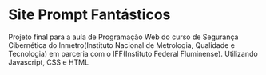 # Site Prompt Fantásticos
Projeto final para a aula de Programação Web do curso de Segurança Cibernética do Inmetro(Instituto Nacional de Metrologia, Qualidade e Tecnologia) em parceria com o IFF(Instituto Federal Fluminense). Utilizando Javascript, CSS e HTML
